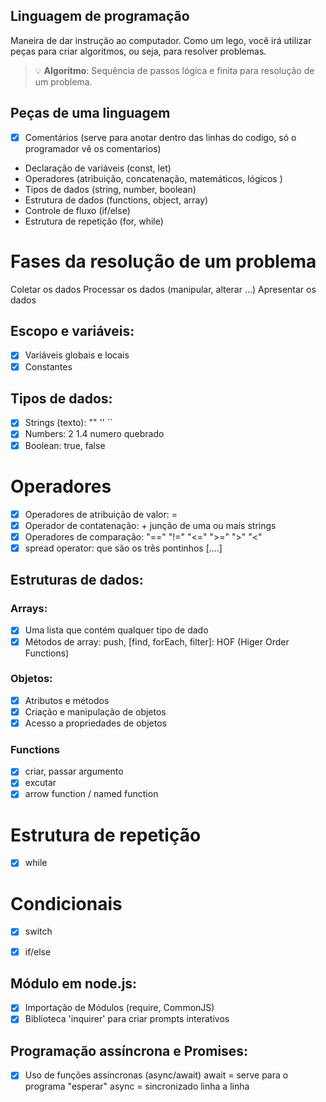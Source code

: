 ## Linguagem de programação

Maneira de dar instrução ao computador.
Como um lego, você irá utilizar peças para criar algoritmos, ou seja, para resolver problemas.

> 💡 **Algoritmo**: Sequência de passos lógica e finita para resolução de um problema.

## Peças de uma linguagem

- [x] Comentários (serve para anotar dentro das linhas do codigo, só o programador vê os comentarios)
- Declaração de variáveis (const, let)
- Operadores (atribuição, concatenação, matemáticos, lógicos )
- Tipos de dados (string, number, boolean)
- Estrutura de dados (functions, object, array)
- Controle de fluxo (if/else)
- Estrutura de repetição (for, while)

# Fases da resolução de um problema

Coletar os dados
Processar os dados (manipular, alterar ...)
Apresentar os dados

## Escopo e variáveis:

- [x] Variáveis globais e locais
- [x] Constantes

## Tipos de dados:

- [x] Strings (texto): "" '' ``
- [x] Numbers: 2 1.4 numero quebrado
- [x] Boolean: true, false

# Operadores

- [x] Operadores de atribuição de valor: =
- [x] Operador de contatenação: + junção de uma ou mais strings
- [x] Operadores de comparação: "==" "!="  "<="  ">=" ">"  "<"
- [x] spread operator: que são os três pontinhos [....]

## Estruturas de dados:

### Arrays: 

- [x] Uma lista que contém qualquer tipo de dado 
- [X] Métodos de array: push, [find, forEach, filter]: HOF (Higer Order Functions)
### Objetos:

- [x] Atributos e métodos
- [x] Criação e manipulação de objetos
- [x] Acesso a propriedades de objetos

### Functions

- [x] criar, passar argumento
- [x] excutar
- [x] arrow function / named function

# Estrutura de repetição

- [x] while

# Condicionais

- [x] switch
- [x] if/else


## Módulo em node.js:

-[x] Importação de Módulos (require, CommonJS)
-[x] Biblioteca 'inquirer' para criar prompts interativos

## Programação assíncrona e Promises:
-[x] Uso de funções assíncronas (async/await) await = serve para o programa "esperar" async = sincronizado linha a linha
